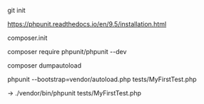 git init

https://phpunit.readthedocs.io/en/9.5/installation.html

composer.init

composer require phpunit/phpunit --dev

composer dumpautoload

phpunit --bootstrap=vendor/autoload.php tests/MyFirstTest.php

-> ./vendor/bin/phpunit tests/MyFirstTest.php
